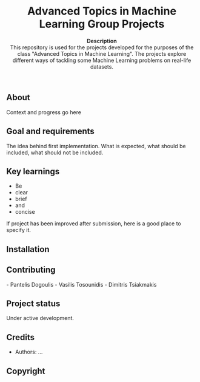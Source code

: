 <h1 align="center">Advanced Topics in Machine Learning Group Projects</h1>
<p align="center"><strong>Description</strong>
<br>This repository is used for the projects developed for the purposes of the class "Advanced Topics in Machine Learning". The projects explore different ways of tackling some Machine Learning problems on real-life datasets.</p>
<br/>
<h2>About</h2>
Context and progress go here

<h2>Goal and requirements</h2>

The idea behind first implementation. What is expected, what should be included, what should not be included.

<h2>Key learnings</h2>

- Be 
- clear
- brief 
- and 
- concise

If project has been improved after submission, here is a good place to specify it.

<h2>Installation</h2>

<h2>Contributing</h2>
- Pantelis Dogoulis
- Vasilis Tosounidis
- Dimitris Tsiakmakis

<h2>Project status</h2>
Under active development.

<h2>Credits</h2>

- Authors: ...

<h2>Copyright</h2>

